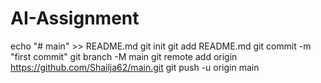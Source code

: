 # AI-Assignment
echo "# main" >> README.md
git init
git add README.md
git commit -m "first commit"
git branch -M main
git remote add origin https://github.com/Shailja62/main.git
git push -u origin main

